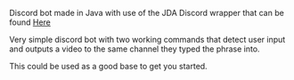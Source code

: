Discord bot made in Java with use of the JDA Discord wrapper that can be found <a href="https://github.com/DV8FromTheWorld/JDA">Here</a>

Very simple discord bot with two working commands that detect user input and outputs a video to the same channel they typed the phrase into.

This could be used as a good base to get you started.
